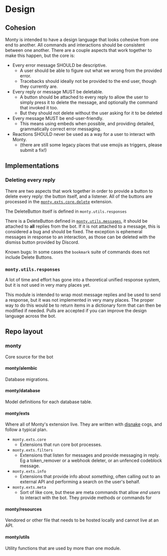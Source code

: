 # Design

## Cohesion

Monty is intended to have a design language that looks cohesive from one end to
another. All commands and interactions should be consistent between one another.
There are a couple aspects that work together to make this happen, but the core
is:

- Every error message SHOULD be descriptive.
    - A user should be able to figure out what we wrong from the provided error.
    - Tracebacks should ideally not be provided to the end user, though they
        currently are.
- Every reply or message MUST be deletable.
    - A button should be attached to every reply to allow the user to simply press
        it to delete the message, and optionally the command that invoked it too.
    - But they should not delete without the user asking for it to be deleted
- Every message MUST be end-user-friendly.
    - This means using embeds when possible, and providing detailed, grammatically
        correct error messaging.
- Reactions SHOULD never be used as a way for a user to interact with Monty.
    - (there are still some legacy places that use emojis as triggers, please
        submit a fix!)

## Implementations

### Deleting every reply

There are two aspects that work together in order to provide a button to delete
every reply: the button itself, and a listener. All of the buttons are processed
in the
[`monty.exts.core.delete`](https://github.com/onerandomusername/monty-python/blob/main/monty/exts/core/delete.py)
extension.

The DeleteButton itself is defined in `monty.utils.responses`

There is a DeleteButton defined in
[`monty.utils.messages`](https://github.com/onerandomusername/monty-python/blob/main/monty/utils/messages.py),
it should be attached to **all** replies from the bot. If it is not attached to
a message, this is considered a bug and should be fixed. The exception is
ephemeral messages in response to an interaction, as those can be deleted with
the dismiss button provided by Discord.

Known bugs: In some cases the `bookmark` suite of commands does not include
Delete Buttons.

### `monty.utils.responses`

A lot of time and effort has gone into a theoretical unified response system,
but it is not used in very many places yet.

This module is intended to wrap most message replies and be used to send a
response, but it was not implemented in very many places. The proper way to do
this would be to return items in a dictionary form that can then be modified if
needed. Pulls are accepted if you can improve the design language across the
bot.

## Repo layout

### monty

Core source for the bot

#### monty/alembic

Database migrations.

#### monty/database

Model definitions for each database table.

#### monty/exts

Where all of Monty's extension live. They are written with
[disnake](https://docs.disnake.dev/en/stable/) cogs, and follow a typical plan.

- `monty.exts.core`
    - Extensions that run core bot processes.
- `monty.exts.filters`
    - Extensions that listen for messages and provide messaging in reply. Eg a
        token_remover or a webhook deleter, or an unfenced codeblock message.
- `monty.exts.info`
    - Extensions that provide info about *something*, often calling out to an
        external API and performing a search on the user's behalf.
- `monty.exts.meta`
    - Sort of like core, but these are meta commands that allow *end users* to
        interact with the bot. They provide methods or commands for

#### monty/resources

Vendored or other file that needs to be hosted locally and cannot live at an
API.

#### monty/utils

Utility functions that are used by more than one module.
